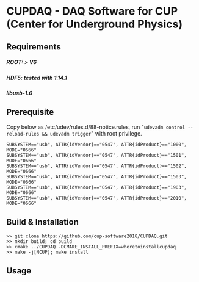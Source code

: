 # CUPDAQ - DAQ Software for CUP (Center for Underground Physics)

## Requirements
##### ROOT: > V6 
##### HDF5: tested with 1.14.1 
##### libusb-1.0 

## Prerequisite

Copy below as /etc/udev/rules.d/88-notice.rules, run "`udevadm control --reload-rules && udevadm trigger`" with root privilege.
```
SUBSYSTEM=="usb", ATTR{idVendor}=="0547", ATTR{idProduct}=="1000", MODE="0666" 
SUBSYSTEM=="usb", ATTR{idVendor}=="0547", ATTR{idProduct}=="1501", MODE="0666" 
SUBSYSTEM=="usb", ATTR{idVendor}=="0547", ATTR{idProduct}=="1502", MODE="0666" 
SUBSYSTEM=="usb", ATTR{idVendor}=="0547", ATTR{idProduct}=="1503", MODE="0666" 
SUBSYSTEM=="usb", ATTR{idVendor}=="0547", ATTR{idProduct}=="1903", MODE="0666"
SUBSYSTEM=="usb", ATTR{idVendor}=="0547", ATTR{idProduct}=="2010", MODE="0666"
```

## Build & Installation

```
>> git clone https://github.com/cup-software2018/CUPDAQ.git
>> mkdir build; cd build
>> cmake ../CUPDAQ -DCMAKE_INSTALL_PREFIX=wheretoinstallcupdaq
>> make -j[NCUP]; make install
```

## Usage
